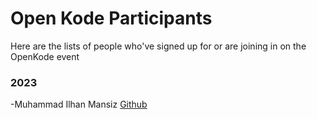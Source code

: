 # Open Kode Participants

Here are the lists of people who've signed up for or are joining in on the OpenKode event

### 2023
-Muhammad Ilhan Mansiz [Github](https://github.com/afturu)
